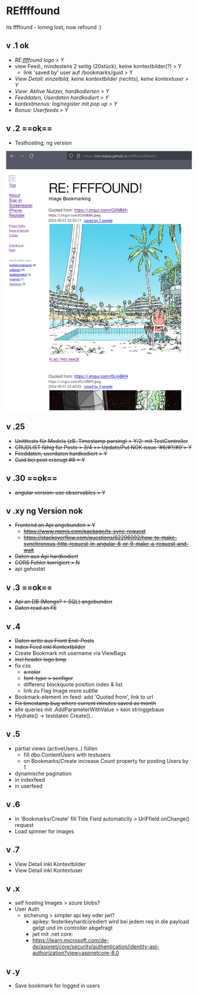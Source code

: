 # REffffound

its ffffound - lomng lost, now refound :)


## v .1 ok
- *RE:ffffound logo > Y*
- view Feed:, mindestens 2 seitig (20stück), keine kontextbilder(?) > Y
	- link 'saved by' user auf /bookmarks/guid > Y
- *View Detail: einzelbild, keine kontextbilder (rechts), keine kontextuser > Y*
- *View: Aktive Nutzer,  hardkodierten > Y*
- *Feeddaten, Userdaten hardkodiert > Y*
- *kontextmenus: log/register mit pop up > Y*
- *Bonus: Userfeeds > Y*


## v .2 ==ok==

* Testhosting, ng version
 
![alt text](Documentation/20240521175852.png)

## v .25
* ~~Unitttests für Models (zB. Timestamp parsing) > Y/2: mit TestController~~ 
* ~~CRUDLIST fähig für Posts > 3/4 >> Update/Put NOK issue '#6/#?/#9'> Y~~
* ~~Feeddaten, userdaten hardkodiert > Y~~
* ~~Guid bei post erzeugt #8 > Y~~

## v .30 ==ok==
* ~~angular version: use observables > Y~~

## v .xy ng Version nok
* ~~Frontend an Api angebunden > Y~~
	* ~~https://www.npmjs.com/package/ts-sync-request~~
	* ~~https://stackoverflow.com/questions/62296092/how-to-make-synchronous-http-request-in-angular-8-or-9-make-a-request-and-wait~~
* ~~Daten aus Api hardkodiert~~
* ~~CORS Fehler korrigiert > N~~ 
*  api gehostet

## v .3 ==ok==
* ~~Api an DB (Mongo? > SQL) angebunden~~
* ~~Daten read an FE~~

## v .4 
* ~~Daten write aus Front End: Posts~~
*  ~~Index Feed inkl Kontextbilder~~
* Create Bookmark mit username via ViewBags
* ~~incl header logo bmp~~
* fix css 
  * ~~a:color~~
  * ~~font-type > serifiger~~
  * differenz blockquote position index & list
  * link zu Flag Image more subtle
* Bookmark-element im feed: add 'Quoted from', link to url
* ~~Fix timestamp bug where current minutes saved as month~~
* alle queries mit .AddParameterWithValue > kein stringgebaue 
* Hydrate() -> testdaten Create()..

## v .5
* partial views (activeUsers..) füllen
  * fill dbo.ContentUsers with testusers
  * on Bookmarks/Create increase Count property for posting Users by 1 
* dynamische pagination
* in indexfeed
* in userfeed

## v .6
* in 'Bookmarks/Create' fill Title Field automaticlly > UrlFfield.onChange() request 
* Load spinner for images

## v .7
* View Detail inkl Kontextbilder
* View Detail inkl Kontextuser

## v .x
* self hosting Images > azure blobs? 
* User Auth
  * sicherung > simpler api key oder jwt?
	* apikey: festerkeyhardcorediert wird bei jedem req in die payload gelgt und im controller abgefragt
	* jwt mit .net core:
	* https://learn.microsoft.com/de-de/aspnet/core/security/authentication/identity-api-authorization?view=aspnetcore-8.0

## v .y
* Save bookmark for logged in users
